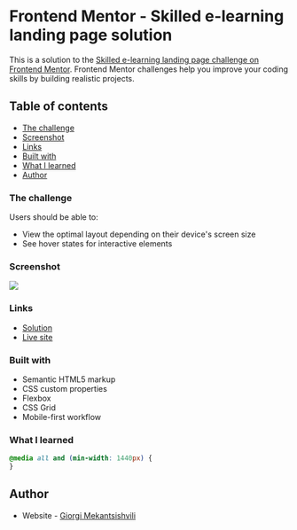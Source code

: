 # Frontend Mentor - Skilled e-learning landing page solution

This is a solution to the [Skilled e-learning landing page challenge on Frontend Mentor](https://www.frontendmentor.io/challenges/skilled-elearning-landing-page-S1ObDrZ8q). Frontend Mentor challenges help you improve your coding skills by building realistic projects.

## Table of contents

- [The challenge](#the-challenge)
- [Screenshot](#screenshot)
- [Links](#links)
- [Built with](#built-with)
- [What I learned](#what-i-learned)
- [Author](#author)

### The challenge

Users should be able to:

- View the optimal layout depending on their device's screen size
- See hover states for interactive elements

### Screenshot

![](https://cdn.glitch.global/63609683-ede6-444d-bfaa-c93838102e98/preview.jpg?v=1656671224289)

### Links

- [Solution](https://glitch.com/edit/#!/skilled-elearning-landing-page)
- [Live site](https://skilled-elearning-landing-page.glitch.me)

### Built with

- Semantic HTML5 markup
- CSS custom properties
- Flexbox
- CSS Grid
- Mobile-first workflow

### What I learned

```css
@media all and (min-width: 1440px) {
}
```

## Author

- Website - [Giorgi Mekantsishvili](https://skilled-elearning-landing-page.glitch.me)

